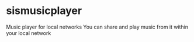 # sismusicplayer
Music player for local networks You can share and play music from it within your local network

